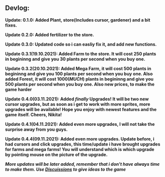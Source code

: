 ## Devlog:

**Update: 0.1.0: Added Plant, store(Includes cursor, gardener) and a bit fixes.**

**Update 0.2.0: Added fertilizer to the store.**

**Update 0.3.0: Updated code so i can easliy fix it, and add new functions.**

**Update 0.3.1(19.10.2021): Added Farm to the store. It will cost 250 plants in begininng and give you 30 plants per second when you buy one.**

**Update 0.3.2(20.10.2021): Added Mega Farm, it will cost 500 plants in begininng and give you 100 plants per second when you buy one. Also added Forest, it will cost 1000(_MUCH_) plants in begininng and give you 500 plants per second when you buy one. Also new prices, to make the game harder**

**Update 0.4.0(03.11.2021): Added _finally_ Upgrades! It will be two new cursor upgrades, but as soon as i get to work with more sprites, more upgrades will be available! Hope you enjoy with newest features and the game itself. Cheers, Nikita!**

**Update 0.4.1(04.11.2021): Added even more upgrades, I will not take the surprise away from you guys.**

**Update 0.4.4(09.11.2021): Added even more upgrades. Update before, i had cursors and click upgrades, this time/update i have brought upgrades for farms and mega farms! You will understand which is which upgrade by pointing mouse on the picture of the upgrade.**

***More updates will be later added, remember that i don't have always time to make them. Use [Discuissions](https://github.com/nikeedev/plantclicker/discussions) to give ideas to the game***

